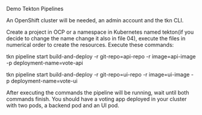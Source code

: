 Demo Tekton Pipelines

An OpenShift cluster will be needed, an admin account and the tkn CLI.

Create a project in OCP or a namespace in Kubernetes named tekton(if you decide to change the name change it also in file 04), execute the files in numerical order to create the resources.
Execute these commands:

tkn pipeline start build-and-deploy -r git-repo=api-repo -r image=api-image -p deployment-name=vote-api

tkn pipeline start build-and-deploy -r git-repo=ui-repo -r image=ui-image -p deployment-name=vote-ui

After executing the commands the pipeline will be running, wait until both commands finish.
You should have a voting app deployed in your cluster with two pods, a backend pod and an UI pod.

